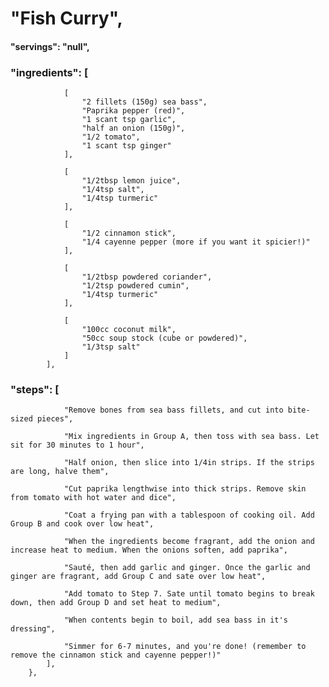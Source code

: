 # "Fish Curry",
#### "servings": "null",
### "ingredients": [
                [
                    "2 fillets (150g) sea bass",
                    "Paprika pepper (red)",
                    "1 scant tsp garlic",
                    "half an onion (150g)",
                    "1/2 tomato",
                    "1 scant tsp ginger"
                ],

                [
                    "1/2tbsp lemon juice",
                    "1/4tsp salt",
                    "1/4tsp turmeric"
                ],

                [
                    "1/2 cinnamon stick",
                    "1/4 cayenne pepper (more if you want it spicier!)"
                ],

                [
                    "1/2tbsp powdered coriander",
                    "1/2tsp powdered cumin",
                    "1/4tsp turmeric"
                ],

                [
                    "100cc coconut milk",
                    "50cc soup stock (cube or powdered)",
                    "1/3tsp salt"
                ]
            ],

### "steps": [
                "Remove bones from sea bass fillets, and cut into bite-sized pieces",

                "Mix ingredients in Group A, then toss with sea bass. Let sit for 30 minutes to 1 hour",

                "Half onion, then slice into 1/4in strips. If the strips are long, halve them",

                "Cut paprika lengthwise into thick strips. Remove skin from tomato with hot water and dice",

                "Coat a frying pan with a tablespoon of cooking oil. Add Group B and cook over low heat",

                "When the ingredients become fragrant, add the onion and increase heat to medium. When the onions soften, add paprika",

                "Sauté, then add garlic and ginger. Once the garlic and ginger are fragrant, add Group C and sate over low heat",

                "Add tomato to Step 7. Sate until tomato begins to break down, then add Group D and set heat to medium",

                "When contents begin to boil, add sea bass in it's dressing",

                "Simmer for 6-7 minutes, and you're done! (remember to remove the cinnamon stick and cayenne pepper!)"
            ],
        },